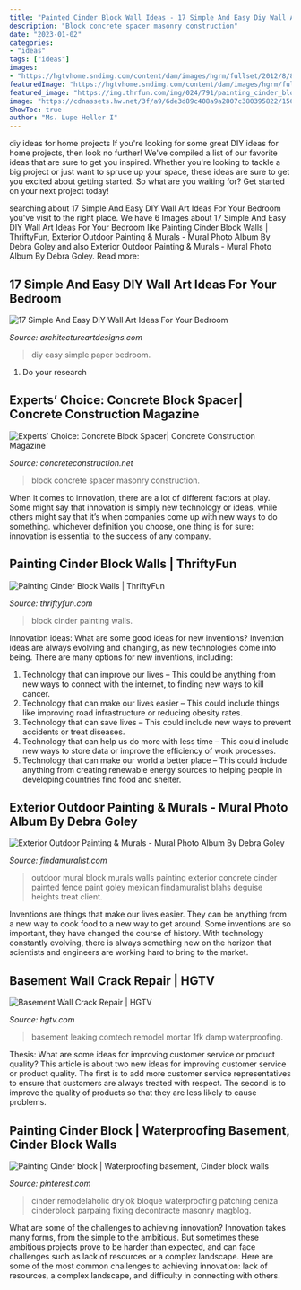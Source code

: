 ```yaml
---
title: "Painted Cinder Block Wall Ideas - 17 Simple And Easy Diy Wall Art Ideas For Your Bedroom"
description: "Block concrete spacer masonry construction"
date: "2023-01-02"
categories:
- "ideas"
tags: ["ideas"]
images:
- "https://hgtvhome.sndimg.com/content/dam/images/hgrm/fullset/2012/8/8/0/detp413_1fk-pushing-cement-into-crack_s4x3.jpg.rend.hgtvcom.616.462.suffix/1405512500939.jpeg"
featuredImage: "https://hgtvhome.sndimg.com/content/dam/images/hgrm/fullset/2012/8/8/0/detp413_1fk-pushing-cement-into-crack_s4x3.jpg.rend.hgtvcom.616.462.suffix/1405512500939.jpeg"
featured_image: "https://img.thrfun.com/img/024/791/painting_cinder_block_walls_fancy1.jpg"
image: "https://cdnassets.hw.net/3f/a9/6de3d89c408a9a2807c380395822/156777149-concrete-block-spacer-hero-tcm45-2211181.jpg"
ShowToc: true
author: "Ms. Lupe Heller I"
---
```



diy ideas for home projects
If you're looking for some great DIY ideas for home projects, then look no further! We've compiled a list of our favorite ideas that are sure to get you inspired.
Whether you're looking to tackle a big project or just want to spruce up your space, these ideas are sure to get you excited about getting started. So what are you waiting for? Get started on your next project today!

	

		
searching about 17 Simple And Easy DIY Wall Art Ideas For Your Bedroom you've visit to the right place. We have 6 Images about 17 Simple And Easy DIY Wall Art Ideas For Your Bedroom like Painting Cinder Block Walls | ThriftyFun, Exterior Outdoor Painting &amp; Murals - Mural Photo Album By Debra Goley and also Exterior Outdoor Painting &amp; Murals - Mural Photo Album By Debra Goley. Read more:
		
    
## 17 Simple And Easy DIY Wall Art Ideas For Your Bedroom

<img loading=lazy src="https://www.architectureartdesigns.com/wp-content/uploads/2016/09/17-Simple-And-Easy-DIY-Wall-Art-Ideas-For-Your-Bedroom-16.jpg" onerror="this.onerror=null;this.src='https://tse4.mm.bing.net/th?id=OIP._u3dCzHGLMJLPCTmql3igQHaLL&amp;pid=15.1';" alt="17 Simple And Easy DIY Wall Art Ideas For Your Bedroom">

_Source: architectureartdesigns.com_

>diy easy simple paper bedroom. 

	

1. Do your research

    
## Experts’ Choice: Concrete Block Spacer| Concrete Construction Magazine

<img loading=lazy src="https://cdnassets.hw.net/3f/a9/6de3d89c408a9a2807c380395822/156777149-concrete-block-spacer-hero-tcm45-2211181.jpg" onerror="this.onerror=null;this.src='https://tse3.mm.bing.net/th?id=OIP.noRHK8oZF_rH506bWT9jwgHaE8&amp;pid=15.1';" alt="Experts’ Choice: Concrete Block Spacer| Concrete Construction Magazine">

_Source: concreteconstruction.net_

>block concrete spacer masonry construction. 

	

When it comes to innovation, there are a lot of different factors at play. Some might say that innovation is simply new technology or ideas, while others might say that it’s when companies come up with new ways to do something. whichever definition you choose, one thing is for sure: innovation is essential to the success of any company.

    
## Painting Cinder Block Walls | ThriftyFun

<img loading=lazy src="https://img.thrfun.com/img/024/791/painting_cinder_block_walls_fancy1.jpg" onerror="this.onerror=null;this.src='https://tse1.mm.bing.net/th?id=OIP.95aEazGm2kcyNuoOggEJKAAAAA&amp;pid=15.1';" alt="Painting Cinder Block Walls | ThriftyFun">

_Source: thriftyfun.com_

>block cinder painting walls. 

	

Innovation ideas: What are some good ideas for new inventions?
Invention ideas are always evolving and changing, as new technologies come into being. There are many options for new inventions, including: 
1) Technology that can improve our lives – This could be anything from new ways to connect with the internet, to finding new ways to kill cancer. 
2) Technology that can make our lives easier – This could include things like improving road infrastructure or reducing obesity rates. 
3) Technology that can save lives – This could include new ways to prevent accidents or treat diseases. 
4) Technology that can help us do more with less time – This could include new ways to store data or improve the efficiency of work processes. 
5) Technology that can make our world a better place – This could include anything from creating renewable energy sources to helping people in developing countries find food and shelter.

    
## Exterior Outdoor Painting &amp; Murals - Mural Photo Album By Debra Goley

<img loading=lazy src="https://www.findamuralist.com/photos/main/1281-6-goley-outdoor-mural.jpg" onerror="this.onerror=null;this.src='https://tse2.mm.bing.net/th?id=OIP.7VTPpDn-UYLUPz8dGRnWywHaJ4&amp;pid=15.1';" alt="Exterior Outdoor Painting &amp; Murals - Mural Photo Album By Debra Goley">

_Source: findamuralist.com_

>outdoor mural block murals walls painting exterior concrete cinder painted fence paint goley mexican findamuralist blahs deguise heights treat client. 

	

Inventions are things that make our lives easier. They can be anything from a new way to cook food to a new way to get around. Some inventions are so important, they have changed the course of history. With technology constantly evolving, there is always something new on the horizon that scientists and engineers are working hard to bring to the market.

    
## Basement Wall Crack Repair | HGTV

<img loading=lazy src="https://hgtvhome.sndimg.com/content/dam/images/hgrm/fullset/2012/8/8/0/detp413_1fk-pushing-cement-into-crack_s4x3.jpg.rend.hgtvcom.616.462.suffix/1405512500939.jpeg" onerror="this.onerror=null;this.src='https://tse4.mm.bing.net/th?id=OIP.TSsW4oQeRF6VZ4BwE-thdgHaFj&amp;pid=15.1';" alt="Basement Wall Crack Repair | HGTV">

_Source: hgtv.com_

>basement leaking comtech remodel mortar 1fk damp waterproofing. 

	

Thesis: What are some ideas for improving customer service or product quality?
This article is about two new ideas for improving customer service or product quality. The first is to add more customer service representatives to ensure that customers are always treated with respect. The second is to improve the quality of products so that they are less likely to cause problems.

    
## Painting Cinder Block | Waterproofing Basement, Cinder Block Walls

<img loading=lazy src="https://i.pinimg.com/736x/46/29/5e/46295e3773fa87c59aff6882326e441b.jpg" onerror="this.onerror=null;this.src='https://tse1.mm.bing.net/th?id=OIP.3Qqstrjv1xnA0P5olpCQCgHaOn&amp;pid=15.1';" alt="Painting Cinder block | Waterproofing basement, Cinder block walls">

_Source: pinterest.com_

>cinder remodelaholic drylok bloque waterproofing patching ceniza cinderblock parpaing fixing decontracte masonry magblog. 

	

What are some of the challenges to achieving innovation?
Innovation takes many forms, from the simple to the ambitious. But sometimes these ambitious projects prove to be harder than expected, and can face challenges such as lack of resources or a complex landscape. Here are some of the most common challenges to achieving innovation: lack of resources, a complex landscape, and difficulty in connecting with others.

